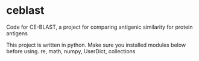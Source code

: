 # ceblast
Code for CE-BLAST, a project for comparing antigenic similarity for protein antigens

This project is written in python.
Make sure you installed modules below before using.
re, math, numpy, UserDict, collections
